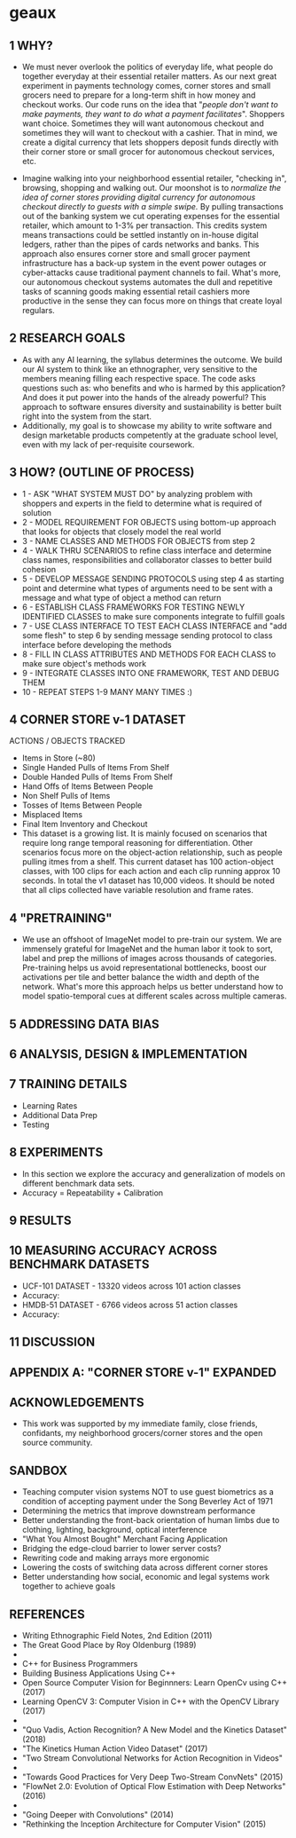 # geaux

## 1 WHY?

* We must never overlook the politics of everyday life, what people do together everyday at their essential retailer matters.  As our next great experiment in payments technology comes, corner stores and small grocers need to prepare for a long-term shift in how money and checkout works.  Our code runs on the idea that "_people don't want to make payments, they want to do what a payment facilitates_".  Shoppers want choice.  Sometimes they will want autonomous checkout and sometimes they will want to checkout with a cashier.  That in mind, we create a digital currency that lets shoppers deposit funds directly with their corner store or small grocer for autonomous checkout services, etc.  

* Imagine walking into your neighborhood essential retailer, "checking in", browsing, shopping and walking out. Our moonshot is to _normalize the idea of corner stores providing digital currency for autonomous checkout directly to guests with a simple swipe._  By pulling transactions out of the banking system we cut operating expenses for the essential retailer, which amount to 1-3% per transaction.  This credits system means transactions could be settled instantly on in-house digital ledgers, rather than the pipes of cards networks and banks. This approach also ensures corner store and small grocer payment infrastructure has a back-up system in the event power outages or cyber-attacks cause traditional payment channels to fail.  What's more, our autonomous checkout systems automates the dull and repetitive tasks of scanning goods making essential retail cashiers more productive in the sense they can focus more on things that create loyal regulars.

## 2 RESEARCH GOALS

* As with any AI learning, the syllabus determines the outcome.  We build our AI system to think like an ethnographer, very sensitive to the members meaning filling each respective space.  The code asks questions such as:  who benefits and who is harmed by this application?  And does it put power into the hands of the already powerful?  This approach to software ensures diversity and sustainability is better built right into the system from the start. 
* Additionally, my goal is to showcase my ability to write software and design marketable products competently at the graduate school level, even with my lack of per-requisite coursework.

## 3 HOW? (OUTLINE OF PROCESS)

* 1 - ASK "WHAT SYSTEM MUST DO" by analyzing problem with shoppers and experts in the field to determine what is required of solution
* 2 - MODEL REQUIREMENT FOR OBJECTS using bottom-up approach that looks for objects that closely model the real world
* 3 - NAME CLASSES AND METHODS FOR OBJECTS from step 2 
* 4 - WALK THRU SCENARIOS to refine class interface and determine class names, responsibilities and collaborator classes to better build cohesion
* 5 - DEVELOP MESSAGE SENDING PROTOCOLS using step 4 as starting point and determine what types of arguments need to be sent with a message and what type of object a method can return
* 6 - ESTABLISH CLASS FRAMEWORKS FOR TESTING NEWLY IDENTIFIED CLASSES to make sure components integrate to fulfill goals
* 7 - USE CLASS INTERFACE TO TEST EACH CLASS INTERFACE and "add some flesh" to step 6 by sending message sending protocol to class interface before developing the methods
* 8 - FILL IN CLASS ATTRIBUTES AND METHODS FOR EACH CLASS to make sure object's methods work
* 9 - INTEGRATE CLASSES INTO ONE FRAMEWORK, TEST AND DEBUG THEM
* 10 - REPEAT STEPS 1-9 MANY MANY TIMES :)

## 4 CORNER STORE v-1 DATASET

ACTIONS / OBJECTS TRACKED
  * Items in Store (~80)
  * Single Handed Pulls of Items From Shelf
  * Double Handed Pulls of Items From Shelf
  * Hand Offs of Items Between People
  * Non Shelf Pulls of Items
  * Tosses of Items Between People
  * Misplaced Items 
  * Final Item Inventory and Checkout
  * This dataset is a growing list.  It is mainly focused on scenarios that require long range temporal reasoning for differentiation.  Other scenarios focus more on the object-action relationship, such as people pulling itmes from a shelf. This current dataset has 100 action-object classes, with 100 clips for each action and each clip running approx 10 seconds. In total the v1 dataset has 10,000 videos. It should be noted that all clips collected have variable resolution and frame rates.

## 4 "PRETRAINING"

* We use an offshoot of ImageNet model to pre-train our system. We are immensely grateful for ImageNet and the human labor it took to sort, label and prep the millions of images across thousands of categories. Pre-training helps us avoid representational bottlenecks, boost our activations per tile and better balance the width and depth of the network.  What's more this approach helps us better understand how to model spatio-temporal cues at different scales across multiple cameras.

## 5 ADDRESSING DATA BIAS

## 6 ANALYSIS, DESIGN & IMPLEMENTATION 

## 7 TRAINING DETAILS

* Learning Rates 
* Additional Data Prep
* Testing

## 8 EXPERIMENTS

* In this section we explore the accuracy and generalization of models on different benchmark data sets. 
* Accuracy = Repeatability + Calibration

## 9 RESULTS

## 10 MEASURING ACCURACY ACROSS BENCHMARK DATASETS

* UCF-101 DATASET - 13320 videos across 101 action classes
* Accuracy:
* HMDB-51 DATASET - 6766 videos across 51 action classes
* Accuracy:

## 11 DISCUSSION

## APPENDIX A: "CORNER STORE v-1" EXPANDED

## ACKNOWLEDGEMENTS

* This work was supported by my immediate family, close friends, confidants, my neighborhood grocers/corner stores and the open source community. 

## SANDBOX

* Teaching computer vision systems NOT to use guest biometrics as a condition of accepting payment under the Song Beverley Act of 1971
* Determining the metrics that improve downstream performance
* Better understanding the front-back orientation of human limbs due to clothing, lighting, background, optical interference
* "What You Almost Bought" Merchant Facing Application
* Bridging the edge-cloud barrier to lower server costs?
* Rewriting code and making arrays more ergonomic
* Lowering the costs of switching data across different corner stores
* Better understanding how social, economic and legal systems work together to achieve goals

## REFERENCES

* Writing Ethnographic Field Notes, 2nd Edition (2011)
* The Great Good Place by Roy Oldenburg (1989)
* 
* C++ for Business Programmers
* Building Business Applications Using C++
* Open Source Computer Vision for Beginnners: Learn OpenCv using C++ (2017)
* Learning OpenCV 3: Computer Vision in C++ with the OpenCV Library (2017)
*
* "Quo Vadis, Action Recognition? A New Model and the Kinetics Dataset" (2018)
* "The Kinetics Human Action Video Dataset" (2017)
* "Two Stream Convolutional Networks for Action Recognition in Videos" 
* 
* "Towards Good Practices for Very Deep Two-Stream ConvNets" (2015)
* "FlowNet 2.0: Evolution of Optical Flow Estimation with Deep Networks" (2016)
* 
* "Going Deeper with Convolutions" (2014)
* "Rethinking the Inception Architecture for Computer Vision" (2015)
